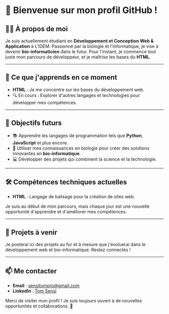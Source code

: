 # 👋 Bienvenue sur mon profil GitHub !

## 🧑‍💻 À propos de moi

Je suis actuellement étudiant en **Développement et Conception Web & Application** à L'IDEM. Passionné par la biologie et l'informatique, je vise à devenir **bio-informaticien** dans le futur. Pour l'instant, je commence tout juste mon parcours de développeur, et je maîtrise les bases du **HTML**.

---

## 🌱 Ce que j'apprends en ce moment

- **HTML** : Je me concentre sur les bases du développement web.
- 🔍 En cours : Explorer d'autres langages et technologies pour développer mes compétences.

---

## 🎯 Objectifs futurs

- 📚 Apprendre les langages de programmation tels que **Python**, **JavaScript** et plus encore.
- 🔬 Utiliser mes connaissances en biologie pour créer des solutions innovantes en **bio-informatique**.
- 💻 Développer des projets qui combinent la science et la technologie.

---

## 🛠️ Compétences techniques actuelles

- **HTML** : Langage de balisage pour la création de sites web.
  
Je suis au début de mon parcours, mais chaque jour est une nouvelle opportunité d'apprendre et d'améliorer mes compétences.

---

## 🚀 Projets à venir

Je posterai ici des projets au fur et à mesure que j'évoluerai dans le développement web et bio-informatique. Restez connectés !

---

## 📫 Me contacter

- **Email** : [sensitompro@gmail.com](mailto:sensitom@gmail.com)
- **LinkedIn** : [Tom Sensi](linkedin.com/in/tom-sensi-27b774251)

Merci de visiter mon profil ! Je suis toujours ouvert à de nouvelles opportunités et collaborations. 🚀
